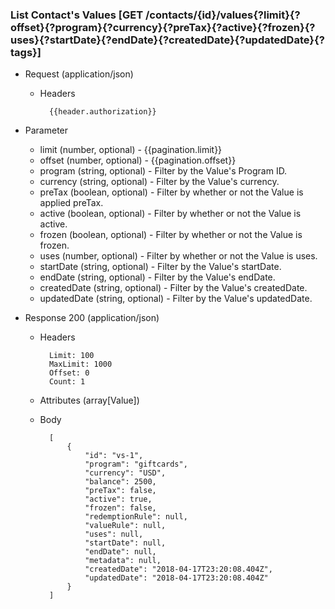 ### List Contact's Values [GET /contacts/{id}/values{?limit}{?offset}{?program}{?currency}{?preTax}{?active}{?frozen}{?uses}{?startDate}{?endDate}{?createdDate}{?updatedDate}{?tags}]

+ Request (application/json)
    + Headers

            {{header.authorization}}

+ Parameter
    + limit (number, optional) - {{pagination.limit}}
    + offset (number, optional) - {{pagination.offset}}
    + program (string, optional) - Filter by the Value's Program ID.
    + currency (string, optional) - Filter by the Value's currency.
    + preTax (boolean, optional) - Filter by whether or not the Value is applied preTax.
    + active (boolean, optional) - Filter by whether or not the Value is active.
    + frozen (boolean, optional) - Filter by whether or not the Value is frozen.
    + uses (number, optional) - Filter by whether or not the Value is uses.
    + startDate (string, optional) - Filter by the Value's startDate.
    + endDate (string, optional) - Filter by the Value's endDate.
    + createdDate (string, optional) - Filter by the Value's createdDate.
    + updatedDate (string, optional) - Filter by the Value's updatedDate.

+ Response 200 (application/json)
    + Headers

            Limit: 100
            MaxLimit: 1000
            Offset: 0
            Count: 1

    + Attributes (array[Value])

    + Body

            [
                {
                    "id": "vs-1",
                    "program": "giftcards",
                    "currency": "USD",
                    "balance": 2500,
                    "preTax": false,
                    "active": true,
                    "frozen": false,
                    "redemptionRule": null,
                    "valueRule": null,
                    "uses": null,
                    "startDate": null,
                    "endDate": null,
                    "metadata": null,
                    "createdDate": "2018-04-17T23:20:08.404Z",
                    "updatedDate": "2018-04-17T23:20:08.404Z"
                }
            ]
